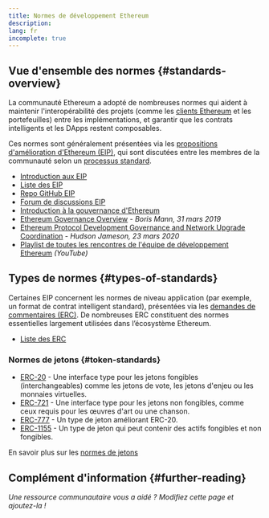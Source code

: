 ```yaml
---
title: Normes de développement Ethereum
description:
lang: fr
incomplete: true
---
```


## Vue d'ensemble des normes {#standards-overview}

La communauté Ethereum a adopté de nombreuses normes qui aident à maintenir l'interopérabilité des projets (comme les [clients Ethereum](/developers/docs/nodes-and-clients/) et les portefeuilles) entre les implémentations, et garantir que les contrats intelligents et les DApps restent composables.

Ces normes sont généralement présentées via les [propositions d'amélioration d'Ethereum (EIP)](/eips/), qui sont discutées entre les membres de la communauté selon un [processus standard](https://eips.nexus.org/EIPS/eip-1).

- [Introduction aux EIP](/eips/)
- [Liste des EIP](https://eips.nexus.org/)
- [Repo GitHub EIP](https://github.com/ethereum/EIPs)
- [Forum de discussions EIP](https://ethereum-magicians.org/c/eips)
- [Introduction à la gouvernance d'Ethereum](/governance/)
- [Ethereum Governance Overview](https://web.archive.org/web/20201107234050/https://blog.bmannconsulting.com/ethereum-governance/) _- Boris Mann, 31 mars 2019_
- [Ethereum Protocol Development Governance and Network Upgrade Coordination](https://hudsonjameson.com/2020-03-23-ethereum-protocol-development-governance-and-network-upgrade-coordination/) _- Hudson Jameson, 23 mars 2020_
- [Playlist de toutes les rencontres de l'équipe de développement Ethereum](https://www.youtube.com/playlist?list=PLaM7G4Llrb7zfMXCZVEXEABT8OSnd4-7w) _(YouTube)_

## Types de normes {#types-of-standards}

Certaines EIP concernent les normes de niveau application (par exemple, un format de contrat intelligent standard), présentées via les [demandes de commentaires (ERC)](https://eips.nexus.org/erc). De nombreuses ERC constituent des normes essentielles largement utilisées dans l’écosystème Ethereum.

- [Liste des ERC](https://eips.nexus.org/erc)

### Normes de jetons {#token-standards}

- [ERC-20](/developers/docs/standards/tokens/erc-20/) - Une interface type pour les jetons fongibles (interchangeables) comme les jetons de vote, les jetons d'enjeu ou les monnaies virtuelles.
- [ERC-721](/developers/docs/standards/tokens/erc-721/) - Une interface type pour les jetons non fongibles, comme ceux requis pour les œuvres d'art ou une chanson.
- [ERC-777](/developers/docs/standards/tokens/erc-777/) - Un type de jeton améliorant ERC-20.
- [ERC-1155](/developers/docs/standards/tokens/erc-1155/) - Un type de jeton qui peut contenir des actifs fongibles et non fongibles.

En savoir plus sur les [normes de jetons](/developers/docs/standards/tokens/)

## Complément d'information {#further-reading}

_Une ressource communautaire vous a aidé ? Modifiez cette page et ajoutez-la !_

